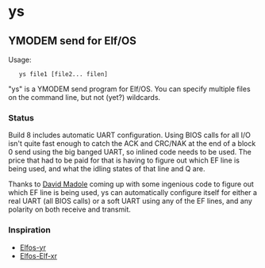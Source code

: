 # ys

## YMODEM send for Elf/OS

Usage:
```
   ys file1 [file2... filen]
```

"ys" is a YMODEM send program for Elf/OS. You can specify
multiple files on the command line, but not (yet?) wildcards.

### Status

Build 8 includes automatic UART configuration. Using BIOS calls for
all I/O isn't quite fast enough to catch the ACK and CRC/NAK at the
end of a block 0 send using the big banged UART, so inlined code needs
to be used. The price that had to be paid for that is having to figure
out which EF line is being used, and what the idling states of that line
and Q are.

Thanks to [David Madole](https://github.com/dmadole) coming up with some
ingenious code to figure out which EF line is being used, ys can 
automatically configure itself for either a real UART (all BIOS calls) 
or a soft UART using any of the EF lines, and any polarity on both
receive and transmit.

### Inspiration

* [Elfos-yr](https://github.com/dmadole/Elfos-yr)<br>
* [Elfos-Elf-xr](https://github.com/rileym65/Elf-Elfos-xr)<br>
